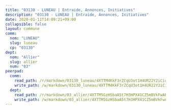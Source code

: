 ```yaml
---
title: "03130 - LUNEAU | Entraide, Annonces, Initiatives"
description: "03130 - LUNEAU | Entraide, Annonces, Initiatives"
date: 2020-01-11T14:09:21+09:00
collapsible: false
layout: commune
comm:
  nom: "LUNEAU"
  slug: luneau
  cp: "03130"
dept:
  nom: "Allier"
  slug: allier
  num: "03"
peerpad:
  comm:
    read_path: /r/markdown/03130_luneau/4XTTM4KkF3rZCqU3ot1H4UR22Y2iCiuwmJXVC4NmCtjUUPaqB
    write_path: /w/markdown/03130_luneau/4XTTM4KkF3rZCqU3ot1H4UR22Y2iCiuwmJXVC4NmCtjUUPaqB-K3TgU7jmdqmjJBqyg2qa9KtBcSwBbdgcczR5NRHeXbKxVkHfgy8iWmJVWCsmG8Hi6Pc9oCAZ8id4cVrwWmJxn3Gr1qSEP5LKsiPt2WJRqtzy9s81RKkP9LFQEtfTk6KuiPDCr3VP
  dept:
    read_path: /r/markdown/03_allier/4XTTM5GzHSbaA5t7H3HPX41CZ5mBVkFwAP4hDd5RoBY2JsEAy
    write_path: /w/markdown/03_allier/4XTTM5GzHSbaA5t7H3HPX41CZ5mBVkFwAP4hDd5RoBY2JsEAy-K3TgTfK63S9nh1XDKRdQM5CC7MJ5PWSrKVUCPKbSrFQ3cakeCH8tQGdUR9DTAz4uGC38FSNg947MKdwTpPPt11GSCbnkNPZdBTNtwdL7kw34FMS1ADZJRkGgd1Xx6qPUaEUtuBP3
---
```


